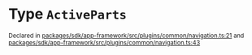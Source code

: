# Type `ActiveParts`
<sub>Declared in [packages/sdk/app-framework/src/plugins/common/navigation.ts:21](https://github.com/dxos/dxos/blob/7194736719/packages/sdk/app-framework/src/plugins/common/navigation.ts#L21) and [packages/sdk/app-framework/src/plugins/common/navigation.ts:43](https://github.com/dxos/dxos/blob/7194736719/packages/sdk/app-framework/src/plugins/common/navigation.ts#L43)</sub>







